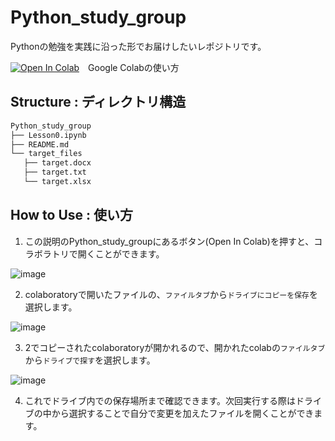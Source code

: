 # Python_study_group
Pythonの勉強を実践に沿った形でお届けしたいレポジトリです。

[![Open In Colab](https://colab.research.google.com/assets/colab-badge.svg)](https://colab.research.google.com/github/HinataKikuchi/Python_study_group/blob/main/Lesson0.ipynb)　Google Colabの使い方

## Structure : ディレクトリ構造

```md
Python_study_group
├── Lesson0.ipynb
├── README.md
└── target_files
   ├── target.docx
   ├── target.txt
   └── target.xlsx
```

## How to Use : 使い方

1. この説明のPython_study_groupにあるボタン(Open In Colab)を押すと、コラボラトリで開くことができます。

![image](https://user-images.githubusercontent.com/58177127/138651889-a859092a-1b3e-47f2-869b-845a24695139.png)

2. colaboratoryで開いたファイルの、```ファイルタブ```から```ドライブにコピーを保存```を選択します。

![image](https://user-images.githubusercontent.com/58177127/138651957-b7f6398b-8e42-4a85-b887-33e2e1b3f112.png)


3. 2でコピーされたcolaboratoryが開かれるので、開かれたcolabの```ファイルタブ```から```ドライブで探す```を選択します。

![image](https://user-images.githubusercontent.com/58177127/138652016-934c38b5-33a0-4a29-89bc-8429cad65f27.png)

4. これでドライブ内での保存場所まで確認できます。次回実行する際はドライブの中から選択することで自分で変更を加えたファイルを開くことができます。
